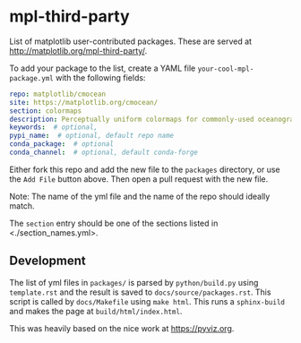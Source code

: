 # mpl-third-party

List of matplotlib user-contributed packages.  These are served at http://matplotlib.org/mpl-third-party/.

To add your package to the list, create a YAML file `your-cool-mpl-package.yml` with the following fields:

```yml
repo: matplotlib/cmocean
site: https://matplotlib.org/cmocean/
section: colormaps
description: Perceptually uniform colormaps for commonly-used oceanographic variables
keywords:  # optional,
pypi_name:  # optional, default repo name
conda_package:  # optional
conda_channel:  # optional, default conda-forge
```
Either fork this repo and add the new file to the `packages` directory,
or use the `Add File` button above. Then open a pull request with the new file.

Note: The name of the yml file and the name of the repo should ideally match.

The `section` entry should be one of the sections listed in <./section_names.yml>.

## Development

The list of yml files in `packages/` is parsed by `python/build.py` using `template.rst` and
the result is saved to `docs/source/packages.rst`.  This script is called by `docs/Makefile`
using `make html`.  This runs a `sphinx-build` and makes the page at `build/html/index.html`.

This was heavily based on the nice work at <https://pyviz.org>.
